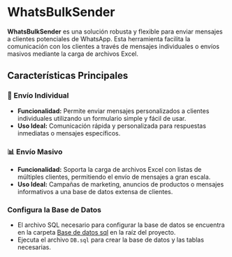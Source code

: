 # WhatsBulkSender

**WhatsBulkSender** es una solución robusta y flexible para enviar mensajes a clientes potenciales de WhatsApp. Esta herramienta facilita la comunicación con los clientes a través de mensajes individuales o envíos masivos mediante la carga de archivos Excel.

## **Características Principales**

### 🚀 Envío Individual
- **Funcionalidad:** Permite enviar mensajes personalizados a clientes individuales utilizando un formulario simple y fácil de usar.
- **Uso Ideal:** Comunicación rápida y personalizada para respuestas inmediatas o mensajes específicos.

### 📊 Envío Masivo
- **Funcionalidad:** Soporta la carga de archivos Excel con listas de múltiples clientes, permitiendo el envío de mensajes a gran escala.
- **Uso Ideal:** Campañas de marketing, anuncios de productos o mensajes informativos a una base de datos extensa de clientes.

### Configura la Base de Datos
- El archivo SQL necesario para configurar la base de datos se encuentra en la carpeta [Base de datos sql](config/DB/DB.SQL) en la raíz del proyecto.
- Ejecuta el archivo `DB.sql` para crear la base de datos y las tablas necesarias.